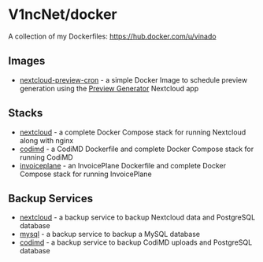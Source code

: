 # V1ncNet/docker

A collection of my Dockerfiles: https://hub.docker.com/u/vinado

## Images

- [nextcloud-preview-cron](nextcloud-preview-cron) - a simple Docker Image to schedule preview generation using the [Preview Generator](https://apps.nextcloud.com/apps/previewgenerator) Nextcloud app

## Stacks

- [nextcloud](https://github.com/V1ncNet/docker/tree/master/nextcloud-nginx) - a complete Docker Compose stack for running Nextcloud along with nginx
- [codimd](https://github.com/V1ncNet/docker/tree/master/codimd) - a CodiMD Dockerfile and complete Docker Compose stack for running CodiMD
- [invoiceplane](https://github.com/V1ncNet/docker/tree/master/invoiceplane) - an InvoicePlane Dockerfile and complete Docker Compose stack for running InvoicePlane

## Backup Services

- [nextcloud](https://github.com/V1ncNet/docker/tree/master/backup-nextcloud) - a backup service to backup Nextcloud data and PostgreSQL database
- [mysql](https://github.com/V1ncNet/docker/tree/master/backup-mysql) - a backup service to backup a MySQL database
- [codimd](https://github.com/V1ncNet/docker/tree/master/backup-codimd) - a backup service to backup CodiMD uploads and PostgreSQL database
